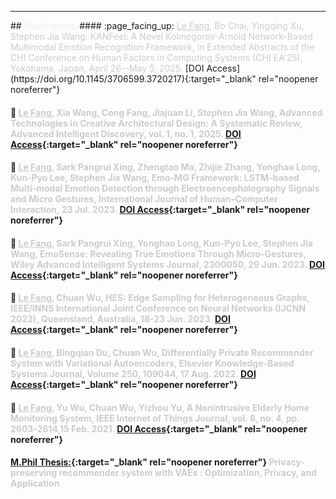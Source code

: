 <hr>
## <a id="pub"></a> <span style="color: #ededeb;">Publications: </span>
<!-- ### <span style="color: #cccccc;"> My [Google Scholar](https://scholar.google.com/citations?user=AX-EmRgAAAAJ&hl=en){:target="_blank" rel="noopener noreferrer"} and My [ORCiD](https://orcid.org/0000-0003-1860-4008){:target="_blank" rel="noopener noreferrer"}</span> -->
#### :page_facing_up:	 <span style="color: #cccccc;"> <u>Le Fang</u>, Bo Chai, Yingqing Xu, Stephen Jia Wang. KANFeel: A Novel Kolmogorov-Arnold Network-Based Multimodal Emotion Recognition Framework, in Extended Abstracts of the CHI Conference on Human Factors in Computing Systems (CHI EA'25), Yokohama, Japan, April 26--May 5, 2025.</span> [DOI Access](https://doi.org/10.1145/3706599.3720217){:target="_blank" rel="noopener noreferrer"}

#### :page_facing_up:	 <span style="color: #cccccc;"> <u>Le Fang</u>, Xia Wang, Cong Fang, Jiajuan Li, Stephen Jia Wang,  Advanced Technologies in Creative Architectural Design: A Systematic Review, Advanced Intelligent Discovery, vol. 1, no. 1, 2025.</span> [DOI Access](https://doi.org/10.1002/aidi.202400035){:target="_blank" rel="noopener noreferrer"} 

#### :page_facing_up:	 <span style="color: #cccccc;"> <u>Le Fang</u>, Sark Pangrui Xing, Zhengtao Ma, Zhijie Zhang, Yonghao Long, Kun-Pyo Lee, Stephen Jia Wang, Emo-MG Framework: LSTM-based Multi-modal Emotion Detection through Electroencephalography Signals and Micro Gestures, International Journal of Human–Computer Interaction, 23 Jul. 2023.</span> [DOI Access](https://doi.org/10.1080/10447318.2023.2228983){:target="_blank" rel="noopener noreferrer"} 

#### :page_facing_up:	 <span style="color: #cccccc;"> <u>Le Fang</u>, Sark Pangrui Xing, Yonghao Long, Kun-Pyo Lee, Stephen Jia Wang, EmoSense: Revealing True Emotions Through Micro-Gestures, Wiley Advanced Intelligent Systems Journal, 2300050, 29 Jun. 2023.</span>  [DOI Access](https://doi.org/10.1002/aisy.202300050){:target="_blank" rel="noopener noreferrer"}

#### :page_facing_up:	<span style="color: #cccccc;"> <u>Le Fang</u>, Chuan Wu, HES: Edge Sampling for Heterogeneous Graphs, IEEE/INNS International Joint Conference on Neural Networks (IJCNN 2023), Queensland, Australia, 18-23 Jun. 2023.</span> [DOI Access](https://doi.org/10.1109/IJCNN54540.2023.10192005){:target="_blank" rel="noopener noreferrer"} 

#### :page_facing_up:	 <span style="color: #cccccc;"> <u>Le Fang</u>, Bingqian Du, Chuan Wu, Differentially Private Recommender System with Variational Autoencoders, Elsevier Knowledge-Based Systems Journal, Volume 250, 109044, 17 Aug. 2022. </span> [DOI Access](https://doi.org/10.1016/j.knosys.2022.109044){:target="_blank" rel="noopener noreferrer"}

#### :page_facing_up:	 <span style="color: #cccccc;"> <u>Le Fang</u>, Yu Wu, Chuan Wu, Yizhou Yu, A Nonintrusive Elderly Home Monitoring System, IEEE Internet of Things Journal, vol. 8, no. 4, pp. 2603-2614,15 Feb. 2021.</span>  [DOI Access](https://doi.org/10.1109/JIOT.2020.3019270){:target="_blank" rel="noopener noreferrer"} 

#### [M.Phil Thesis:](https://hub.hku.hk/handle/10722/310289){:target="_blank" rel="noopener noreferrer"} <span style="color: #cccccc;">Privacy-preserving recommender system with VAEs : Optimization, Privacy, and Application</span> 
